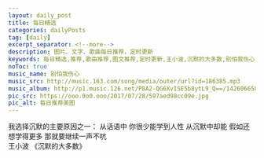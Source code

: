 ```yaml
---
layout: daily_post
title: 每日精选
categories: dailyPosts
tag: [daily]
excerpt_separator: <!--more-->
description: 图片、文字、歌曲每日推荐，定时更新
keywords: 每日精选,推荐,歌曲推荐,图文推荐,定时更新,王小波,沉默的大多数,别怕我伤心
noToc: true
music_name: 别怕我伤心
music_src: http://music.163.com/song/media/outer/url?id=186385.mp3
music_album: http://p1.music.126.net/P8A2-QG6XvISE5b8ytL9_Q==/1426066581780644.jpg
pic_src: https://ooo.0o0.ooo/2017/07/28/597aed98cc09e.jpg
pic_alt: 每日推荐美图
---
```


我选择沉默的主要原因之一：
从话语中
你很少能学到人性
从沉默中却能
假如还想学得更多
那就要继续一声不吭
<br/>
王小波 《沉默的大多数》
